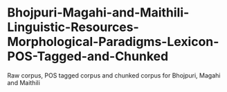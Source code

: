# Bhojpuri-Magahi-and-Maithili-Linguistic-Resources-Morphological-Paradigms-Lexicon-POS-Tagged-and-Chunked
 Raw corpus, POS tagged corpus and chunked corpus for Bhojpuri, Magahi and Maithili
